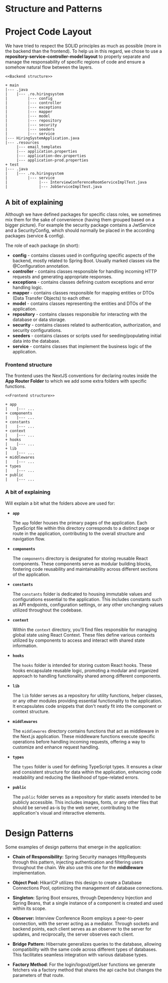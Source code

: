 # Structure and Patterns

# Project Code Layout

We have tried to respect the SOLID principles as much as possible (more in the backend than the frontend). To help us in this regard, we chose to use a **repository-service-controller-model layout** to properly separate and manage the responsability of specific regions of code and ensure a somehow natural flow between the layers.

```
<<Backend structure>>

+ main
|--- .java
|    |--- .ro.hiringsystem
|         |--- config
|         |--- controller
|         |--- exceptions
|         |--- mapper
|         |--- model
|         |--- repository
|         |--- security
|         |--- seeders
|         |--- service
|--- HiringSystemApplication.java
|--- .resources
     |--- email_templates
     |--- application.properties
     |--- application-dev.properties
     |--- application-prod.properties
+ test
|--- .java
|    |--- .ro.hiringsystem
|         |--- service
|              |--- InterviewConferenceRoomServiceImplTest.java
|              |--- JobServiceImplTest.java

```

## A bit of explaining

Although we have defined packages for specific class roles, we sometimes mix them for the sake of convenience (having them grouped based on a bigger picture). For example the security package contains a JwtService and a SecurityConfig, which should normally be placed in the according packages (service & config).

The role of each package (in short):
- **config** - contains classes used in configuring specific aspects of the backend, mostly related to Spring Boot. Usually marked classes via the @Configuration annotation.
- **controller** - contains classes responsible for handling incoming HTTP requests and generating appropriate responses.
- **exceptions** - contains classes defining custom exceptions and error handling logic.
- **mapper** - contains classes responsible for mapping entities or DTOs (Data Transfer Objects) to each other.
- **model** - contains classes representing the entities and DTOs of the application.
- **repository** - contains classes responsible for interacting with the database or data storage.
- **security** - contains classes related to authentication, authorization, and security configurations.
- **seeders** - contains classes or scripts used for seeding/populating initial data into the database.
- **service** - contains classes that implement the business logic of the application.

### Frontend structure

The frontend uses the NextJS conventions for declaring routes inside the **App Router Folder** to which we add some extra folders with specific functions.

```
<<Frontend structure>>

+ app
|    |--- ...
+ components
|    |--- ...
+ constants
|    |--- ...
+ context
|    |--- ...
+ hooks
|    |--- ...
+ lib
|    |--- ...
+ middlewares
|    |--- ...
+ types
|    |--- ...
+ public
|    |--- ...
```

### A bit of explaining

Will explain a bit what the folders above are used for:

- **`app`**
  
  The `app` folder houses the primary pages of the application. Each TypeScript file within this directory corresponds to a distinct page or route in the application, contributing to the overall structure and navigation flow.

- **`components`**
  
  The `components` directory is designated for storing reusable React components. These components serve as modular building blocks, fostering code reusability and maintainability across different sections of the application.

- **`constants`**
  
  The `constants` folder is dedicated to housing immutable values and configurations essential to the application. This includes constants such as API endpoints, configuration settings, or any other unchanging values utilized throughout the codebase.

- **`context`**
  
  Within the `context` directory, you'll find files responsible for managing global state using React Context. These files define various contexts utilized by components to access and interact with shared state information.

- **`hooks`**
  
  The `hooks` folder is intended for storing custom React hooks. These hooks encapsulate reusable logic, promoting a modular and organized approach to handling functionality shared among different components.

- **`lib`**
  
  The `lib` folder serves as a repository for utility functions, helper classes, or any other modules providing essential functionality to the application. It encapsulates code snippets that don't neatly fit into the component or context structure.

- **`middlewares`**
  
  The `middlewares` directory contains functions that act as middleware in the Next.js application. These middleware functions execute specific operations before handling incoming requests, offering a way to customize and enhance request handling.

- **`types`**
  
  The `types` folder is used for defining TypeScript types. It ensures a clear and consistent structure for data within the application, enhancing code readability and reducing the likelihood of type-related errors.

- **`public`**
  
  The `public` folder serves as a repository for static assets intended to be publicly accessible. This includes images, fonts, or any other files that should be served as-is by the web server, contributing to the application's visual and interactive elements.


# Design Patterns

Some examples of design patterns that emerge in the application:

- **Chain of Responsibility:** Spring Security manages HttpRequests through this pattern, injecting authentication and filtering users throughout the chain. We also use this one for the **midldleware** implementation.

- **Object Pool:** HikariCP utilizes this design to create a Database Connections Pool, optimizing the management of database connections.

- **Singleton:** Spring Boot ensures, through Dependency Injection and Spring Beans, that a single instance of a component is created and used within its scope.

- **Observer:** Interview Conference Room employs a peer-to-peer connection, with the server acting as a mediator. Through sockets and backend points, each client serves as an observer to the server for updates, and reciprocally, the server observes each client.

- **Bridge Pattern:** Hibernate generalizes queries to the database, allowing compatibility with the same code across different types of databases. This facilitates seamless integration with various database types.

- **Factory Method**: For the login/logout/getUser functions we generate fetchers via a factory method that shares the api cache but changes the parameters of that route.



